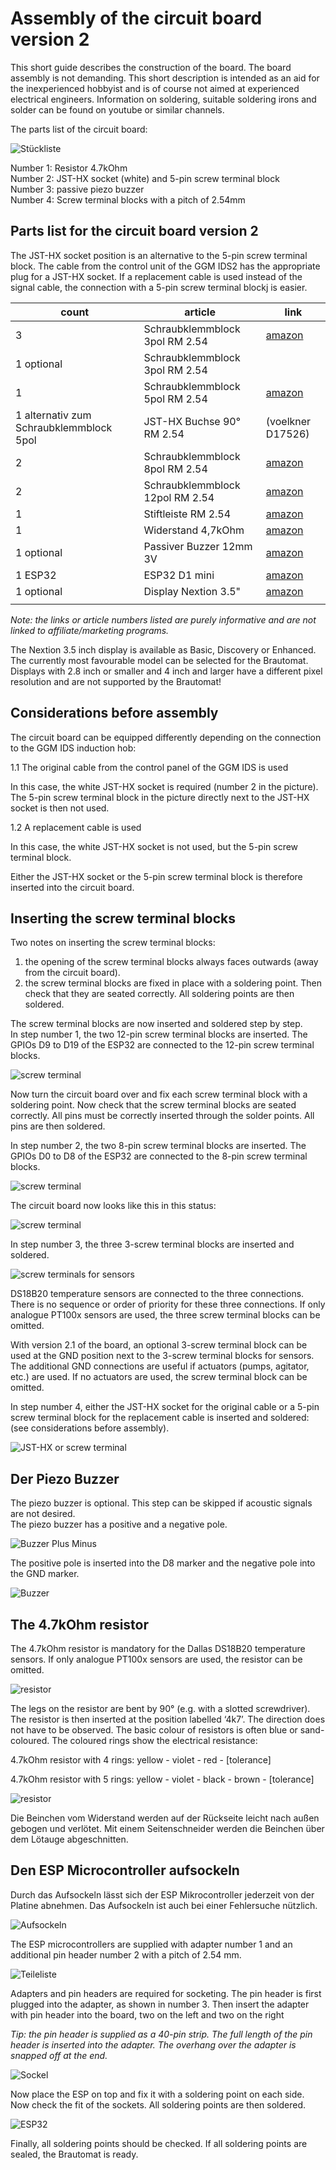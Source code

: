 # Assembly of the circuit board version 2

This short guide describes the construction of the board. The board assembly is not demanding. This short description is intended as an aid for the inexperienced hobbyist and is of course not aimed at experienced electrical engineers. Information on soldering, suitable soldering irons and solder can be found on youtube or similar channels.

The parts list of the circuit board:

![Stückliste](/docs/img/Aufbau1.jpg)

Number 1: Resistor 4.7kOhm\
Number 2: JST-HX socket (white) and 5-pin screw terminal block\
Number 3: passive piezo buzzer\
Number 4: Screw terminal blocks with a pitch of 2.54mm

## Parts list for the circuit board version 2

The JST-HX socket position is an alternative to the 5-pin screw terminal block. The cable from the control unit of the GGM IDS2 has the appropriate plug for a JST-HX socket. If a replacement cable is used instead of the signal cable, the connection with a 5-pin screw terminal blockj is easier.

| count                                                | article                    | link                  |
| ----------------------------------------------------- | ------------------------------ | --------------------------------- |
| 3                                                     | Schraubklemmblock 3pol RM 2.54 | [amazon](https://www.amazon.de/dp/B07PH5HWQL/?coliid=I1JP3GL9UZVHAK&colid=I7GQB171JGLX&psc=1&ref_=cm_sw_r_cp_ud_lstpd_1MYFTEN8WCBBE7AD4J7T) |
| 1 optional                                            | Schraubklemmblock 3pol RM 2.54 | |
| 1                                                     | Schraubklemmblock 5pol RM 2.54 | [amazon](https://www.amazon.de/dp/B07PJ71VW8/?coliid=I3AGEWLU82MSU5&colid=I7GQB171JGLX&psc=1&ref_=cm_sw_r_cp_ud_lstpd_1MYFTEN8WCBBE7AD4J7T) |
| 1 alternativ zum Schraubklemmblock 5pol               | JST-HX Buchse 90° RM 2.54      | (voelkner D17526) |
| 2                                                     | Schraubklemmblock 8pol RM 2.54 | [amazon](https://www.amazon.de/dp/B07PJ7YK3G/?coliid=I2SR2XJ0B6HEW9&colid=I7GQB171JGLX&psc=1&ref_=cm_sw_r_cp_ud_lstpd_1MYFTEN8WCBBE7AD4J7T) |
| 2                                                     | Schraubklemmblock 12pol RM 2.54| [amazon](https://www.amazon.de/dp/B07NZ459BY/?coliid=I2HTZO5ENXO2Q6&colid=I7GQB171JGLX&psc=1&ref_=cm_sw_r_cp_ud_lstpd_1MYFTEN8WCBBE7AD4J7T) |
| 1                                                     | Stiftleiste RM 2.54            | [amazon](https://www.amazon.de/dp/B01MQ5HJYQ?ref_=pe_27091401_487187591_302_E_DDE_dt_1) |
| 1                                                     | Widerstand 4,7kOhm             | [amazon](https://www.amazon.de/dp/B0CL6N7334/?coliid=IVHTTAGFDF3TX&colid=I7GQB171JGLX&psc=1&ref_=cm_sw_r_cp_ud_lstpd_1ZKFZ0X0XNS2PX9FJN3H) |
| 1 optional                                            | Passiver Buzzer 12mm 3V        | [amazon](https://www.amazon.de/dp/B0179I6LIK/ref=pe_27091401_487027711_TE_SCE_dp_i1) |
| 1 ESP32                                               | ESP32 D1 mini                  | [amazon](https://www.amazon.de/dp/B08BTRQNB3/?coliid=I3GILWFH2TDYH9&colid=I7GQB171JGLX&ref_=list_c_wl_lv_ov_lig_dp_it&th=1) |
| 1 optional                                            | Display Nextion 3.5" | [amazon](https://www.amazon.de/dp/B09PL9CTZ7/?coliid=I14PAW5R7XN3MC&colid=I7GQB171JGLX&psc=1&ref_=cm_sw_r_cp_ud_lstpd_15EQ8G7TVRFSGNWTHM5Y) |
|                                                       |                                |                                   |

_Note: the links or article numbers listed are purely informative and are not linked to affiliate/marketing programs._

The Nextion 3.5 inch display is available as Basic, Discovery or Enhanced. The currently most favourable model can be selected for the Brautomat. Displays with 2.8 inch or smaller and 4 inch and larger have a different pixel resolution and are not supported by the Brautomat!

## Considerations before assembly

The circuit board can be equipped differently depending on the connection to the GGM IDS induction hob:

1.1 The original cable from the control panel of the GGM IDS is used

In this case, the white JST-HX socket is required (number 2 in the picture). The 5-pin screw terminal block in the picture directly next to the JST-HX socket is then not used.

1.2 A replacement cable is used

In this case, the white JST-HX socket is not used, but the 5-pin screw terminal block.

Either the JST-HX socket or the 5-pin screw terminal block is therefore inserted into the circuit board.

## Inserting the screw terminal blocks

Two notes on inserting the screw terminal blocks:

1. the opening of the screw terminal blocks always faces outwards (away from the circuit board).
2. the screw terminal blocks are fixed in place with a soldering point. Then check that they are seated correctly. All soldering points are then soldered.

The screw terminal blocks are now inserted and soldered step by step.\
In step number 1, the two 12-pin screw terminal blocks are inserted. The GPIOs D9 to D19 of the ESP32 are connected to the 12-pin screw terminal blocks.

![screw terminal](/docs/img/Aufbau2.jpg)

Now turn the circuit board over and fix each screw terminal block with a soldering point. Now check that the screw terminal blocks are seated correctly. All pins must be correctly inserted through the solder points. All pins are then soldered.

In step number 2, the two 8-pin screw terminal blocks are inserted. The GPIOs D0 to D8 of the ESP32 are connected to the 8-pin screw terminal blocks.

![screw terminal](/docs/img/Aufbau3.jpg)

The circuit board now looks like this in this status:

![screw terminal](/docs/img/Aufbau4.jpg)

In step number 3, the three 3-screw terminal blocks are inserted and soldered.

![screw terminals for sensors](/docs/img/Aufbau5.jpg)

DS18B20 temperature sensors are connected to the three connections. There is no sequence or order of priority for these three connections. If only analogue PT100x sensors are used, the three screw terminal blocks can be omitted.

With version 2.1 of the board, an optional 3-screw terminal block can be used at the GND position next to the 3-screw terminal blocks for sensors. The additional GND connections are useful if actuators (pumps, agitator, etc.) are used. If no actuators are used, the screw terminal block can be omitted.

In step number 4, either the JST-HX socket for the original cable or a 5-pin screw terminal block for the replacement cable is inserted and soldered: (see considerations before assembly).

![JST-HX or screw terminal](/docs/img/Aufbau6.jpg)

## Der Piezo Buzzer

The piezo buzzer is optional. This step can be skipped if acoustic signals are not desired.\
The piezo buzzer has a positive and a negative pole.

![Buzzer Plus Minus](/docs/img/Aufbau8.jpg)

The positive pole is inserted into the D8 marker and the negative pole into the GND marker.

![Buzzer](/docs/img/Aufbau7.jpg)

## The 4.7kOhm resistor

The 4.7kOhm resistor is mandatory for the Dallas DS18B20 temperature sensors. If only analogue PT100x sensors are used, the resistor can be omitted.

![resistor](/docs/img/Aufbau9.jpg)

The legs on the resistor are bent by 90° (e.g. with a slotted screwdriver). The resistor is then inserted at the position labelled ‘4k7’. The direction does not have to be observed. The basic colour of resistors is often blue or sand-coloured. The coloured rings show the electrical resistance:

4.7kOhm resistor with 4 rings: yellow - violet - red - [tolerance]

4.7kOhm resistor with 5 rings: yellow - violet - black - brown - [tolerance]

![resistor](/docs/img/Aufbau10.jpg)

Die Beinchen vom Widerstand werden auf der Rückseite leicht nach außen gebogen und verlötet. Mit einem Seitenschneider werden die Beinchen über dem Lötauge abgeschnitten.

## Den ESP Microcontroller aufsockeln

Durch das Aufsockeln lässt sich der ESP Mikrocontroller jederzeit von der Platine abnehmen. Das Aufsockeln ist auch bei einer Fehlersuche nützlich.

![Aufsockeln](/docs/img/Aufbau14.jpg)

The ESP microcontrollers are supplied with adapter number 1 and an additional pin header number 2 with a pitch of 2.54 mm.

![Teileliste](/docs/img/Aufbau11.jpg)

Adapters and pin headers are required for socketing. The pin header is first plugged into the adapter, as shown in number 3. Then insert the adapter with pin header into the board, two on the left and two on the right

_Tip: the pin header is supplied as a 40-pin strip. The full length of the pin header is inserted into the adapter. The overhang over the adapter is snapped off at the end._

![Sockel](/docs/img/Aufbau12.jpg)

Now place the ESP on top and fix it with a soldering point on each side. Now check the fit of the sockets. All soldering points are then soldered.

![ESP32](/docs/img/Aufbau15.jpg)

Finally, all soldering points should be checked. If all soldering points are sealed, the Brautomat is ready.
